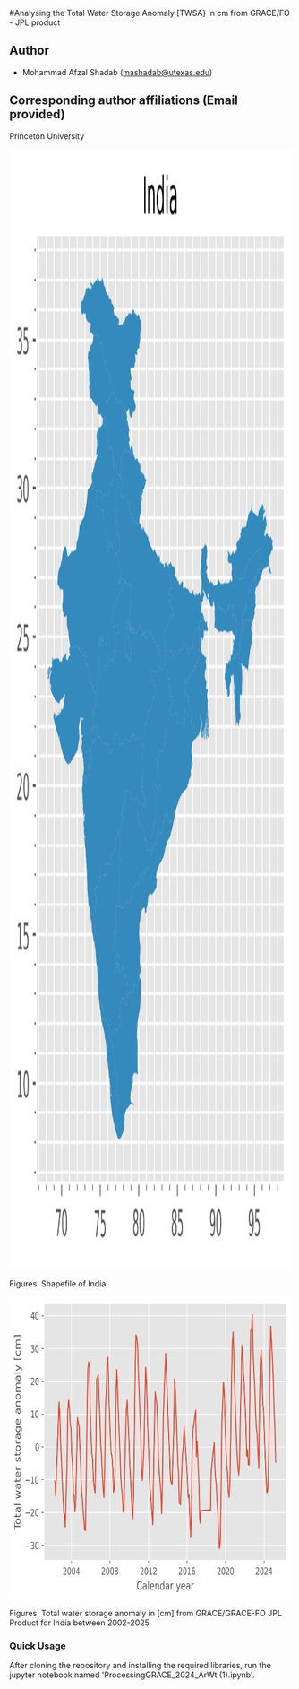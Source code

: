 #Analysing the Total Water Storage Anomaly [TWSA} in cm from GRACE/FO - JPL product

## Author
- Mohammad Afzal Shadab (mashadab@utexas.edu)

## Corresponding author affiliations (Email provided)
Princeton University

<p align="center">
<img src="./map_all_india_wo_islands.png" height="2000">
</p>
Figures: Shapefile of India

<p align="center">
<img src="./all_india_wo_islands.png" height="540">
</p>
Figures: Total water storage anomaly in [cm] from GRACE/GRACE-FO JPL Product for India between 2002-2025

### Quick Usage
After cloning the repository and installing the required libraries, run the jupyter notebook named 'ProcessingGRACE_2024_ArWt (1).ipynb'. 
